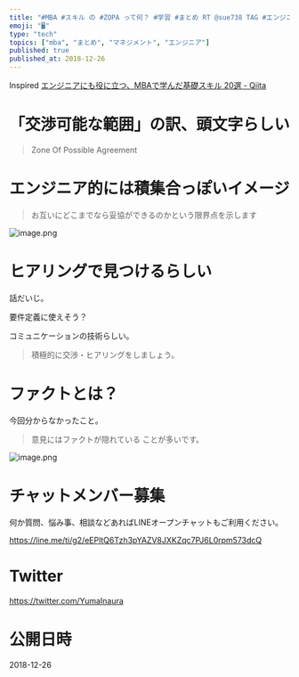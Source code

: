 ```yaml
---
title: "#MBA #スキル の #ZOPA って何？ #学習 #まとめ RT @sue738 TAG #エンジニア #交渉力 #PM #マネージメン"
emoji: "🖥"
type: "tech"
topics: ["mba", "まとめ", "マネジメント", "エンジニア"]
published: true
published_at: 2018-12-26
---
```


Inspired [エンジニアにも役に立つ、MBAで学んだ基礎スキル 20選 - Qiita](https://qiita.com/sue738/items/97b602debf680183c4e7)


# 「交渉可能な範囲」の訳、頭文字らしい

>Zone Of Possible Agreement 

# エンジニア的には積集合っぽいイメージ

>お互いにどこまでなら妥協ができるのかという限界点を示します

![image.png](https://qiita-image-store.s3.amazonaws.com/0/89618/c44e0827-6d31-dee2-892a-ab1af3c0a218.png)

# ヒアリングで見つけるらしい

話だいじ。

要件定義に使えそう？

コミュニケーションの技術らしい。

>積極的に交渉・ヒアリングをしましょう。

# ファクトとは？

今回分からなかったこと。

>意見にはファクトが隠れている ことが多いです。

![image.png](https://qiita-image-store.s3.amazonaws.com/0/89618/88474768-6aa0-7907-f025-975963917a1e.png)








<!-- Update From Qiita API -->

# チャットメンバー募集


何か質問、悩み事、相談などあればLINEオープンチャットもご利用ください。

https://line.me/ti/g2/eEPltQ6Tzh3pYAZV8JXKZqc7PJ6L0rpm573dcQ





# Twitter


https://twitter.com/YumaInaura


<!-- Update From Qiita API -->



# 公開日時

2018-12-26
